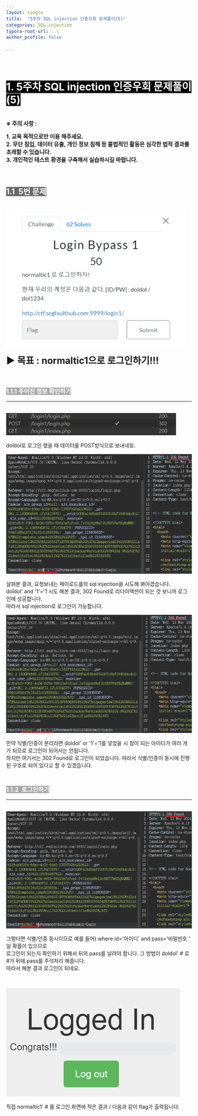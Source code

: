 ```yaml
---
layout: single
title:  "5주차 SQL injection 인증우회 문제풀이(5)"
categories: SQL-injection
typora-root-url: ..\
author_profile: false

---
```


<br>

# <span style="background:#000000; color:#ffffff">1. 5주차 SQL injection 인증우회 문제풀이(5)</span>

<br><span style='font-weight:bold; font-size:15px'> ※ 주의 사항 :</span>   

<span style='font-weight:bold; font-size:15px'>1. 교육 목적으로만 이용 해주세요.</span><br>
<span style='font-weight:bold; font-size:15px'>2. 무단 침입, 데이터 유출, 개인 정보 침해 등 불법적인 활동은 심각한 법적 결과를 초래할 수 있습니다.</span><br>
<span style='font-weight:bold; font-size:15px'>3.  개인적인 테스트 환경을 구축해서 실습하시길 바랍니다. </span>

<br>

## <span style="background:#696969; color:#ffffff">1.1  5번 문제</span>

<br>

<img src="/images/2024-05-29-SQLinjection9/1.PNG" alt="1" style="zoom:80%;" />

<br>

<span style='font-weight:bold; font-size:25px'>▶ 목표 : normaltic1으로 로그인하기!!! </span>

<br>

### <span style="background:#A9A9A9; color:#ffffff">1.1.1 주어진 정보 확인하기</span>

***

<br>

<img src="/images/2024-05-29-SQLinjection9/2.PNG" alt="2" style="zoom:67%;" />

doldol로 로그인 했을 때 데이터를 POST방식으로 보내네요.

<img src="/images/2024-05-29-SQLinjection9/3.PNG" alt="3" style="zoom:60%;" />

살펴본 결과, 요청보내는 페이로드를의 sql injection을 시도해 봐야겠습니다.   
doldol' and '1'='1 시도 해본 결과, 302 Found로 리다이렉션이 되는 것 보니까 로그인에 성공합니다.  
따라서 sql injection로 로그인이 가능합니다.

<img src="/images/2024-05-29-SQLinjection9/4.PNG" alt="4" style="zoom:60%;" />

만약 식별/인증이 분리라면 doldol' or '1'='1를 넣었을 시 참이 되는 아이디가 여러 개가 되므로 로그인이 되어서는 안됩니다.  
하지만 여기서는 302 Found로 로그인이 되었습니다. 따라서 식별/인증이 동시에 진행된 구조로 되어 있다고 할 수 있겠습니다.

### <br><span style="background:#A9A9A9; color:#ffffff">1.1.2  로그인하기</span>

***

<br>

<img src="/images/2024-05-29-SQLinjection9/5.PNG" alt="5" style="zoom:60%;" />

그렇다면 식별/인증 동시이므로 예를 들어) where id='아이디' and pass='비밀번호 ' 일 확률이 있으므로  
로그인이 되는지 확인하기 위해서 뒤의 pass를 날려야 합니다. 그 방법이 doldol' # 로 #가 뒤에 pass를 주석처리 해줍니다.  
따라서 해본 결과 로그인이 되네요. 

<br>

![6](/images/2024-05-29-SQLinjection9/6.PNG)

직접 normaltic1' # 를 로그인 화면에 적은 결과 / 다음과 같이 flag가 출력됩니다.
